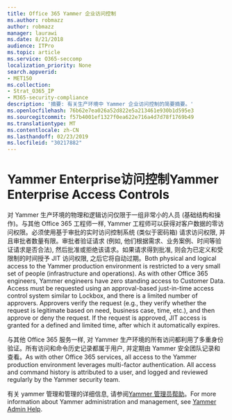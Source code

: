 ```yaml
---
title: Office 365 Yammer 企业访问控制
ms.author: robmazz
author: robmazz
manager: laurawi
ms.date: 8/21/2018
audience: ITPro
ms.topic: article
ms.service: O365-seccomp
localization_priority: None
search.appverid:
- MET150
ms.collection:
- Strat_O365_IP
- M365-security-compliance
description: '摘要: 有关生产环境中 Yammer 企业访问控制的简要摘要。'
ms.openlocfilehash: 76b62e7ea026a52d822e5a213461e930b1d595e3
ms.sourcegitcommit: f57b4001ef1327f0ea622e716a4d7d78f1769b49
ms.translationtype: MT
ms.contentlocale: zh-CN
ms.lasthandoff: 02/23/2019
ms.locfileid: "30217882"
---
```

# <a name="yammer-enterprise-access-controls"></a><span data-ttu-id="8b511-103">Yammer Enterprise访问控制</span><span class="sxs-lookup"><span data-stu-id="8b511-103">Yammer Enterprise Access Controls</span></span> 

<span data-ttu-id="8b511-p101">对 Yammer 生产环境的物理和逻辑访问仅限于一组非常小的人员 (基础结构和操作)。与其他 Office 365 工程师一样, Yammer 工程师可以获得对客户数据的零访问权限。必须使用基于审批的实时访问控制系统 (类似于密码箱) 请求访问权限, 并且审批者数量有限。审批者验证请求 (例如, 他们根据需求、业务案例、时间等验证请求是否合法), 然后批准或拒绝该请求。如果请求得到批准, 则会为已定义和受限制的时间授予 JIT 访问权限, 之后它将自动过期。</span><span class="sxs-lookup"><span data-stu-id="8b511-p101">Both physical and logical access to the Yammer production environment is restricted to a very small set of people (infrastructure and operations). As with other Office 365 engineers, Yammer engineers have zero standing access to Customer Data. Access must be requested using an approval-based just-in-time access control system similar to Lockbox, and there is a limited number of approvers. Approvers verify the request (e.g., they verify whether the request is legitimate based on need, business case, time, etc.), and then approve or deny the request. If the request is approved, JIT access is granted for a defined and limited time, after which it automatically expires.</span></span> 

<span data-ttu-id="8b511-p102">与其他 Office 365 服务一样, 对 Yammer 生产环境的所有访问都利用了多重身份验证。所有访问和命令历史记录都属于用户, 并定期由 Yammer 安全团队记录和查看。</span><span class="sxs-lookup"><span data-stu-id="8b511-p102">As with other Office 365 services, all access to the Yammer production environment leverages multi-factor authentication. All access and command history is attributed to a user, and logged and reviewed regularly by the Yammer security team.</span></span>

<span data-ttu-id="8b511-111">有关 yammer 管理和管理的详细信息, 请参阅[Yammer 管理员帮助](https://support.office.com/article/yammer-–-admin-help-e1464355-1f97-49ac-b2aa-dd320b179dbe?ui=en-US&rs=en-US&ad=US)。</span><span class="sxs-lookup"><span data-stu-id="8b511-111">For more information about Yammer administration and management, see [Yammer Admin Help](https://support.office.com/article/yammer-–-admin-help-e1464355-1f97-49ac-b2aa-dd320b179dbe?ui=en-US&rs=en-US&ad=US).</span></span>